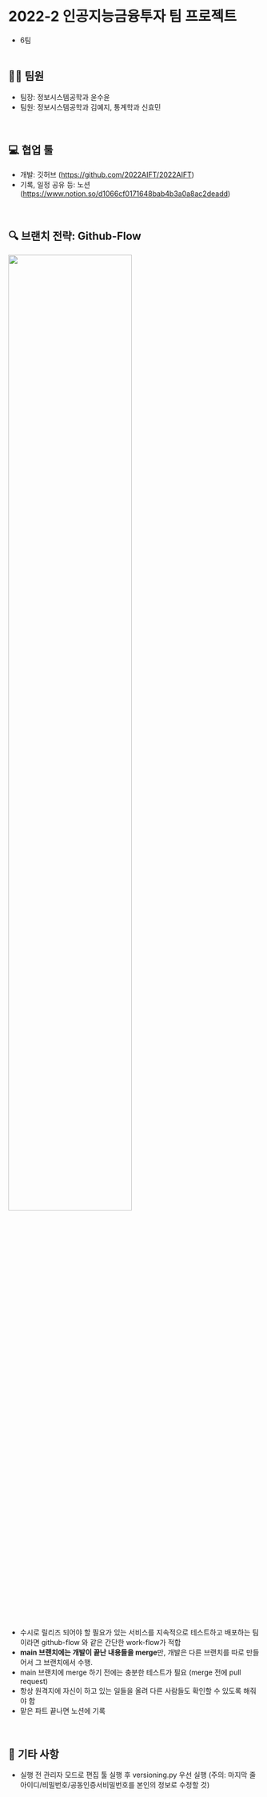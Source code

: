 # 2022-2 인공지능금융투자 팀 프로젝트
- 6팀
</br></br>

## 🙆‍♀️ 팀원
- 팀장: 정보시스템공학과 윤수윤  
- 팀원: 정보시스템공학과 김예지, 통계학과 신효민
</br>

## 💻 협업 툴
- 개발: 깃허브 (https://github.com/2022AIFT/2022AIFT)
- 기록, 일정 공유 등: 노션 (https://www.notion.so/d1066cf0171648bab4b3a0a8ac2deadd)
</br>

## 🔍 브랜치 전략: Github-Flow 
<img src = "https://user-images.githubusercontent.com/105106912/193440259-71f2af1e-e0ef-4d07-ae82-ea6ff5f8f2ce.png" width = "70%" height = "70%"></br>
- 수시로 릴리즈 되어야 할 필요가 있는 서비스를 지속적으로 테스트하고 배포하는 팀이라면 github-flow 와 같은 간단한 work-flow가 적합  
- **main 브랜치에는 개발이 끝난 내용들을 merge**만, 개발은 다른 브랜치를 따로 만들어서 그 브랜치에서 수행.
- main 브랜치에 merge 하기 전에는 충분한 테스트가 필요 (merge 전에 pull request)
- 항상 원격지에 자신이 하고 있는 일들을 올려 다른 사람들도 확인할 수 있도록 해줘야 함
- 맡은 파트 끝나면 노션에 기록
</br>

## 📕 기타 사항
- 실행 전 관리자 모드로 편집 툴 실행 후 versioning.py 우선 실행 (주의: 마지막 줄 아이디/비밀번호/공동인증서비밀번호를 본인의 정보로 수정할 것)
</br>
